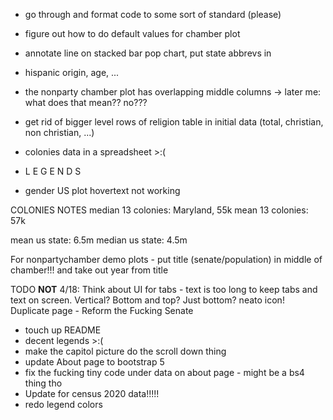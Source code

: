 - go through and format code to some sort of standard (please)

- figure out how to do default values for chamber plot

- annotate line on stacked bar pop chart, put state abbrevs in

- hispanic origin, age, ...

- the nonparty chamber plot has overlapping middle columns -> later me: what does that mean?? no???

- get rid of bigger level rows of religion table in initial data (total, christian, non christian, ...)

- colonies data in a spreadsheet >:(

- L E G E N D S

- gender US plot hovertext not working


COLONIES NOTES
median 13 colonies: Maryland, 55k
mean 13 colonies: 57k

mean us state: 6.5m
median us state: 4.5m

For nonpartychamber demo plots - put title (senate/population) in middle of chamber!!! and take out year from title



TODO **NOT** 4/18:
Think about UI for tabs - text is too long to keep tabs and text on screen. Vertical? Bottom and top? Just bottom? 
neato icon!
Duplicate page - Reform the Fucking Senate
- touch up README
- decent legends >:(
- make the capitol picture do the scroll down thing
- update About page to bootstrap 5
- fix the fucking tiny code under data on about page - might be a bs4 thing tho
- Update for census 2020 data!!!!!
- redo legend colors